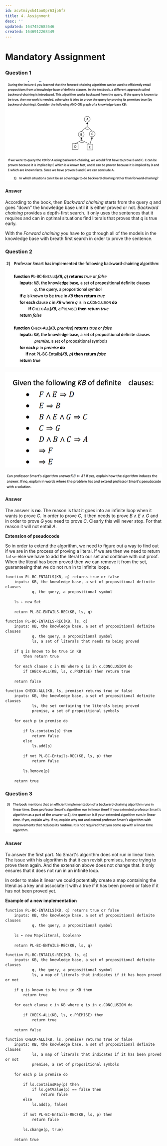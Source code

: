 ```yaml
---
id: acvtmiyxk41oo0pr63jp6fz
title: 4. Assignment
desc: ''
updated: 1647452683646
created: 1646912268449
---
```

# Mandatory Assignment

### Question 1
![](./assets/images/2022-03-10-12-39-02.png)

#### Answer
According to the book, then *Backward chaining* starts from the query $q$ and goes "down" the knowledge base until it is either proved or not. *Backward chaining* provides a depth-first search. It only uses the sentences that it requires and can in optimal situations find literals that proves that $q$ is true early.

With the *Forward chaining* you have to go through all of the models in the knowledge base with breath first search in order to prove the sentence.

### Question 2
![](./assets/images/2022-03-10-13-36-42.png)

![](./assets/images/2022-03-10-13-36-58.png)

![](./assets/images/2022-03-10-13-41-35.png)

#### Answer
The answer is **no**. The reason is that it goes into an infinite loop when it wants to prove $C$. In order to prove $C$, it then needs to prove $B \land E \land G$ and in order to prove $G$ you need to prove $C$. Clearly this will never stop. 
For that reason it will not entail $A$.

**Extension of pseudocode**

So in order to extend the algorithm, we need to figure out a way to find out if we are in the process of proving a literal. If we are then we need to return `false` else we have to add the literal to our set and continue with out proof. When the literal has been proved then we can remove it from the set, guaranteeing that we do not run in to infinite loops. 

```
function PL-BC-ENTAILS(KB, q) returns true or false
    inputs: KB, the knowledge base, a set of propositional definite clauses
            q, the query, a propositional symbol
        
    ls ← new Set

    return PL-BC-ENTAILS-REC(KB, ls, q)
```
```
function PL-BC-ENTAILS-REC(KB, ls, q)
    inputs: KB, the knowledge base, a set of propositional definite clauses
            q, the query, a propositional symbol
            ls, a set of literals that needs to being proved
        
    if q is known to be true in KB 
        then return true
        
    for each clause c in KB where q is in c.CONCLUSION do
        if CHECK-ALL(KB, ls, c.PREMISE) then return true
        
    return false
```
```
function CHECK-ALL(KB, ls, premise) returns true or false
    inputs: KB, the knowledge base, a set of propositional definite clauses
            ls, the set containing the literals being proved
            premise, a set of propositional symbols

    for each p in premise do
    
        if ls.contains(p) then
            return false
        else 
            ls.add(p)
            
        if not PL-BC-Entails-REC(KB, ls, p) then 
            return false
    
        ls.Remove(p)    
    
    return true
```

### Question 3
![](./assets/images/2022-03-10-18-16-59.png)

#### Answer
To answer the first part. No Smart's algorithm does not run in linear time. The issue with his algorithm is that it can revisit premises, hence trying to prove them again.
And the extension above does not change that. It only ensures that it does not run in an infinite loop. 

In order to make it linear we could potentially create a map containing the literal as a key and associate it with a true if it has been proved or false if it has not been proved yet. 

**Example of a new implementation**
```
function PL-BC-ENTAILS(KB, q) returns true or false
    inputs: KB, the knowledge base, a set of propositional definite clauses
            q, the query, a propositional symbol
        
    ls ← new Map<literal, boolean>

    return PL-BC-ENTAILS-REC(KB, ls, q)
```
```
function PL-BC-ENTAILS-REC(KB, ls, q)
    inputs: KB, the knowledge base, a set of propositional definite clauses
            q, the query, a propositional symbol
            ls, a map of literals that indicates if it has been proved or not
        
    if q is known to be true in KB then 
        return true
        
    for each clause c in KB where q is in c.CONCLUSION do
    
        if CHECK-ALL(KB, ls, c.PREMISE) then 
            return true
        
    return false
```
```
function CHECK-ALL(KB, ls, premise) returns true or false
    inputs: KB, the knowledge base, a set of propositional definite clauses
            ls, a map of literals that indicates if it has been proved or not
            premise, a set of propositional symbols
            
    for each p in premise do
    
        if ls.containsKey(p) then
            if ls.getValue(p) == false then
                return false
        else 
            ls.add(p, false)
        
        if not PL-BC-Entails-REC(KB, ls, p) then 
            return false
    
        ls.change(p, true)    
    
    return true
```
